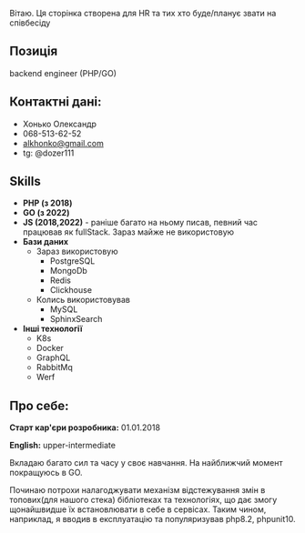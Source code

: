 Вітаю. Ця сторінка створена для HR та тих хто буде/планує звати на співбесіду

## Позиція
backend engineer (PHP/GO)


## Контактні дані:
* Хонько Олександр
* 068-513-62-52
* alkhonko@gmail.com
* tg: @dozer111

## Skills

* **PHP (з 2018)**
* **GO (з 2022)**
* **JS (2018,2022)** - раніше багато на ньому писав, певний час працював як fullStack. Зараз майже не використовую
* **Бази даних**
  * Зараз використовую
    * PostgreSQL
    * MongoDb
    * Redis
    * Clickhouse
  * Колись використовував
    * MySQL
    * SphinxSearch
* **Інші технології**
  * K8s
  * Docker
  * GraphQL
  * RabbitMq
  * Werf


## Про себе:

**Старт кар'єри розробника:** 01.01.2018

**English:** upper-intermediate

Вкладаю багато сил та часу у своє навчання. На найближчий момент покращуюсь в GO. 

Починаю потрохи налагоджувати механізм відстежування змін в топових(для нашого стека) бібліотеках та технологіях, що дає змогу щонайшвидше їх встановлювати в себе в сервісах. Таким чином, наприклад, я вводив в експлуатацію та популяризував php8.2, phpunit10. 


